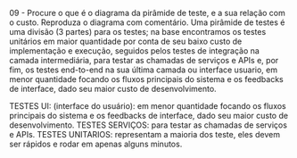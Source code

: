 09 - Procure o que é o diagrama da pirâmide de teste, e a sua relação com o custo. Reproduza o diagrama com comentário.
Uma pirâmide de testes é uma divisão (3 partes) para os testes; na base encontramos os testes unitários em maior quantidade por conta de seu baixo custo de implementação e execução, seguidos pelos testes de integração na camada intermediária, para testar as chamadas de serviços e APIs e, por fim, os testes end-to-end na sua última camada ou interface usuario, em menor quantidade focando os fluxos principais do sistema e os feedbacks de interface, dado seu maior custo de desenvolvimento.
 
TESTES UI: (interface do usuário): em menor quantidade focando os fluxos principais do sistema e os feedbacks de interface, dado seu maior custo de desenvolvimento. 
TESTES SERVIÇOS: para testar as chamadas de serviços e APIs.
TESTES UNITARIOS: representam a maioria dos teste, eles devem ser rápidos e rodar em apenas alguns minutos.
